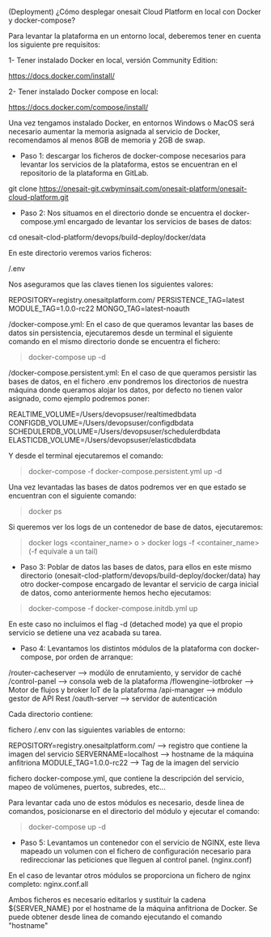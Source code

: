(Deployment) ¿Cómo desplegar onesait Cloud Platform en local con Docker y docker-compose?

Para levantar la plataforma en un entorno local, deberemos tener en cuenta los siguiente pre requisitos:

1- Tener instalado Docker en local, versión Community Edition:

https://docs.docker.com/install/

2- Tener instalado Docker compose en local:

https://docs.docker.com/compose/install/

Una vez tengamos instalado Docker, en entornos Windows o MacOS será necesario aumentar la memoria asignada al servicio de Docker,
recomendamos al menos 8GB de memoria y 2GB de swap.

<pantallazo de mac y windows>

- Paso 1: descargar los ficheros de docker-compose necesarios para levantar los servicios de la plataforma, estos se encuentran
en el repositorio de la plataforma en GitLab.

git clone https://onesait-git.cwbyminsait.com/onesait-platform/onesait-cloud-platform.git

- Paso 2: Nos situamos en el directorio donde se encuentra el docker-compose.yml encargado de levantar los servicios de bases de datos:

cd onesait-clod-platform/devops/build-deploy/docker/data

En este directorio veremos varios ficheros:

/.env  

Nos aseguramos que las claves tienen los siguientes valores:

REPOSITORY=registry.onesaitplatform.com/
PERSISTENCE_TAG=latest
MODULE_TAG=1.0.0-rc22
MONGO_TAG=latest-noauth

/docker-compose.yml: En el caso de que queramos levantar las bases de datos sin persistencia, ejecutaremos desde un terminal 
el siguiente comando en el mismo directorio donde se encuentra el fichero: 

> docker-compose up -d

/docker-compose.persistent.yml:  En el caso de que queramos persistir las bases de datos, en el fichero .env pondremos los directorios de nuestra máquina donde queramos alojar los datos,
por defecto no tienen valor asignado, como ejemplo podremos poner:

REALTIME_VOLUME=/Users/devopsuser/realtimedbdata
CONFIGDB_VOLUME=/Users/devopsuser/configdbdata
SCHEDULERDB_VOLUME=/Users/devopsuser/schedulerdbdata
ELASTICDB_VOLUME=/Users/devopsuser/elasticdbdata

Y desde el terminal ejecutaremos el comando:

> docker-compose -f docker-compose.persistent.yml up -d

Una vez levantadas las bases de datos podremos ver en que estado se encuentran con el siguiente comando:

> docker ps

Si queremos ver los logs de un contenedor de base de datos, ejecutaremos:

> docker logs <container_name> o > docker logs -f <container_name> (-f equivale a un tail)

- Paso 3: Poblar de datos las bases de datos, para ellos en este mismo directorio 
(onesait-clod-platform/devops/build-deploy/docker/data) hay otro docker-compose encargado de levantar el servicio de carga inicial de
datos, como anteriormente hemos hecho ejecutamos:

> docker-compose -f docker-compose.initdb.yml up

En este caso no incluímos el flag -d (detached mode) ya que el propio servicio se detiene una vez acabada su tarea.

- Paso 4: Levantamos los distintos módulos de la plataforma con docker-compose, por orden de arranque:

/router-cacheserver --> modúlo de enrutamiento, y servidor de caché
/control-panel --> consola web de la plataforma
/flowengine-iotbroker --> Motor de flujos y broker IoT de la plataforma
/api-manager --> módulo gestor de API Rest
/oauth-server --> servidor de autenticación

Cada directorio contiene:

fichero /.env con las siguientes variables de entorno: 

REPOSITORY=registry.onesaitplatform.com/ --> registro que contiene la imagen del servicio
SERVERNAME=localhost --> hostname de la máquina anfitriona
MODULE_TAG=1.0.0-rc22 --> Tag de la imagen del servicio

fichero docker-compose.yml, que contiene la descripción del servicio, mapeo de volúmenes, puertos, subredes, etc...

Para levantar cada uno de estos módulos es necesario, desde linea de comandos, posicionarse en el directorio del módulo y ejecutar el comando:

> docker-compose up -d

- Paso 5: Levantamos un contenedor con el servicio de NGINX, este lleva mapeado un volumen con el fichero de configuración necesario 
para redireccionar las peticiones que lleguen al control panel. (nginx.conf)

En el caso de levantar otros módulos se proporciona un fichero de nginx completo: nginx.conf.all

Ambos ficheros es necesario editarlos y sustituir la cadena ${SERVER_NAME} por el hostname de la máquina anfitriona de Docker. 
Se puede obtener desde linea de comando ejecutando el comando "hostname"



